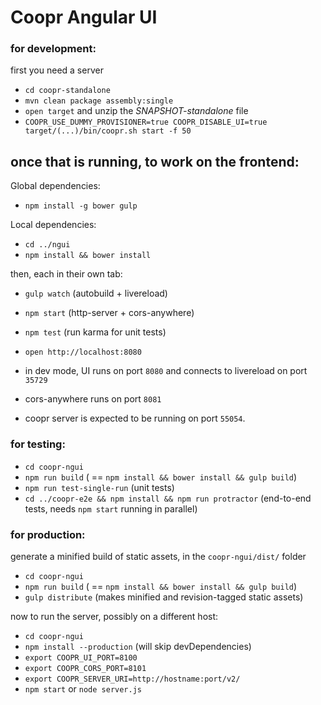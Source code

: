 Coopr Angular UI
================

### for development:

first you need a server

* `cd coopr-standalone`
* `mvn clean package assembly:single`
* `open target` and unzip the _SNAPSHOT-standalone_ file
* `COOPR_USE_DUMMY_PROVISIONER=true COOPR_DISABLE_UI=true target/(...)/bin/coopr.sh start -f 50`

## once that is running, to work on the frontend:

Global dependencies:

* `npm install -g bower gulp`

Local dependencies:

* `cd ../ngui`
* `npm install && bower install`

then, each in their own tab:

* `gulp watch` (autobuild + livereload)
* `npm start` (http-server + cors-anywhere)
* `npm test` (run karma for unit tests)
* `open http://localhost:8080`

* in dev mode, UI runs on port `8080` and connects to livereload on port `35729`
* cors-anywhere runs on port `8081`
* coopr server is expected to be running on port `55054`.

### for testing:

* `cd coopr-ngui`
* `npm run build` ( == `npm install && bower install && gulp build`)
* `npm run test-single-run` (unit tests)
* `cd ../coopr-e2e && npm install && npm run protractor` (end-to-end tests, needs `npm start` running in parallel)

### for production:

generate a minified build of static assets, in the `coopr-ngui/dist/` folder

* `cd coopr-ngui`
* `npm run build` ( == `npm install && bower install && gulp build`)
* `gulp distribute` (makes minified and revision-tagged static assets)

now to run the server, possibly on a different host:

* `cd coopr-ngui`
* `npm install --production` (will skip devDependencies)
* `export COOPR_UI_PORT=8100`
* `export COOPR_CORS_PORT=8101`
* `export COOPR_SERVER_URI=http://hostname:port/v2/`
* `npm start` or `node server.js`

